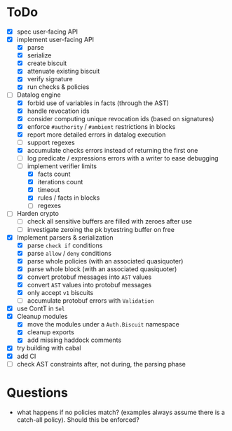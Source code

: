 # ToDo

- [x] spec user-facing API
- [x] implement user-facing API
  - [x] parse
  - [x] serialize
  - [x] create biscuit
  - [x] attenuate existing biscuit
  - [x] verify signature
  - [x] run checks & policies

- [ ] Datalog engine
  - [x] forbid use of variables in facts (through the AST)
  - [x] handle revocation ids
  - [x] consider computing unique revocation ids (based on signatures)
  - [x] enforce `#authority` / `#ambient` restrictions in blocks
  - [x] report more detailed errors in datalog execution
  - [ ] support regexes
  - [x] accumulate checks errors instead of returning the first one
  - [ ] log predicate / expressions errors with a writer to ease debugging
  - [ ] implement verifier limits
    - [x] facts count
    - [x] iterations count
    - [x] timeout
    - [x] rules / facts in blocks
    - [ ] regexes

- [ ] Harden crypto
  - [ ] check all sensitive buffers are filled with zeroes after use
  - [ ] investigate zeroing the pk bytestring buffer on free

- [x] Implement parsers & serialization
  - [x] parse `check if` conditions
  - [x] parse `allow` / `deny` conditions
  - [x] parse whole policies (with an associated quasiquoter)
  - [x] parse whole block (with an associated quasiquoter)
  - [x] convert protobuf messages into `AST` values
  - [x] convert `AST` values into protobuf messages
  - [x] only accept `v1` biscuits
  - [ ] accumulate protobuf errors with `Validation`

- [x] use ContT in `Sel`
- [x] Cleanup modules
  - [x] move the modules under a `Auth.Biscuit` namespace
  - [x] cleanup exports
  - [x] add missing haddock comments
- [x] try building with cabal
- [x] add CI
- [ ] check AST constraints after, not during, the parsing phase

# Questions

- what happens if no policies match? (examples always assume there is a catch-all policy). Should this be enforced?
